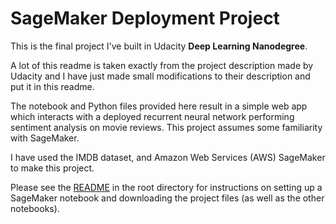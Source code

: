 # SageMaker Deployment Project

This is the final project I've built in Udacity **Deep Learning Nanodegree**.

A lot of this readme is taken exactly from the project description made by Udacity and I have just made small modifications to their description and put it in this readme.

The notebook and Python files provided here result in a simple web app which interacts with a deployed recurrent neural network performing sentiment analysis on movie reviews. This project assumes some familiarity with SageMaker.

I have used the IMDB dataset, and Amazon Web Services (AWS) SageMaker to make this project.

Please see the [README](https://github.com/udacity/sagemaker-deployment/tree/master/README.md) in the root directory for instructions on setting up a SageMaker notebook and downloading the project files (as well as the other notebooks).
